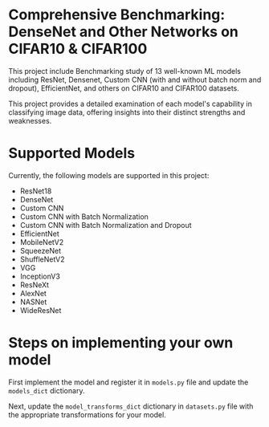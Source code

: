 # Comprehensive Benchmarking: DenseNet and Other Networks on CIFAR10 & CIFAR100

This project include Benchmarking study of 13 well-known ML models including ResNet, Densenet, Custom CNN (with and without batch norm and dropout), EfficientNet, and others on CIFAR10 and CIFAR100 datasets.

This project provides a detailed examination of each model's capability in classifying image data, offering insights into their distinct strengths and weaknesses.

# Supported Models

Currently, the following models are supported in this project:

- ResNet18
- DenseNet
- Custom CNN
- Custom CNN with Batch Normalization
- Custom CNN with Batch Normalization and Dropout
- EfficientNet
- MobileNetV2
- SqueezeNet
- ShuffleNetV2
- VGG
- InceptionV3
- ResNeXt
- AlexNet
- NASNet
- WideResNet


# Steps on implementing your own model

First implement the model and register it in `models.py` file and update the `models_dict` dictionary.

Next, update the `model_transforms_dict` dictionary in `datasets.py` file with the appropriate transformations for your model.

